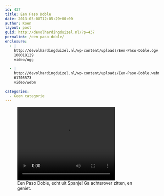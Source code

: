 ```yaml
---
id: 437
title: Een Paso Doble
date: 2013-05-08T12:05:29+00:00
author: Koen
layout: post
guid: http://devolhardingduizel.nl/?p=437
permalink: /een-paso-doble/
enclosure:
  - |
    http://devolhardingduizel.nl/wp-content/uploads/Een-Paso-Doble.ogv
    100018129
    video/ogg
    
  - |
    http://devolhardingduizel.nl/wp-content/uploads/Een-Paso-Doble.webm
    61705573
    video/webm
    
categories:
  - Geen categorie
---
```

<div style="position: relative; left: auto; right: auto;">
  <figure>
  
  <div style="width: 320px;" class="wp-video">
    <!--[if lt IE 9]><![endif]--><video class="wp-video-shortcode" id="video-437-1" width="320" height="240" autoplay="1" preload="true" controls="controls"><source type="video/webm" src="http://devolhardingduizel.nl/wp-content/uploads/Een-Paso-Doble.webm?_=1" />
    
    <a href="http://devolhardingduizel.nl/wp-content/uploads/Een-Paso-Doble.webm">http://devolhardingduizel.nl/wp-content/uploads/Een-Paso-Doble.webm</a></video>
  </div><figcaption>Een Paso Doble, echt uit Spanje! Ga achterover zitten, en geniet.</figcaption></figure>
</div>